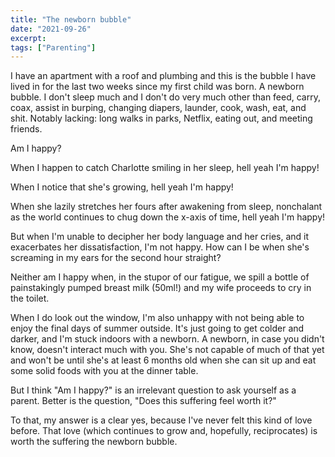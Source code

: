 ```yaml
---
title: "The newborn bubble"
date: "2021-09-26"
excerpt: 
tags: ["Parenting"]
---
```


I have an apartment with a roof and plumbing and this is the bubble I have lived in for the last two weeks since my first child was born. A newborn bubble. I don't sleep much and I don't do very much other than feed, carry, coax, assist in burping, changing diapers, launder, cook, wash, eat, and shit. Notably lacking: long walks in parks, Netflix, eating out, and meeting friends. 

Am I happy? 

When I happen to catch Charlotte smiling in her sleep, hell yeah I'm happy!

When I notice that she's growing, hell yeah I'm happy!

When she lazily stretches her fours after awakening from sleep, nonchalant as the world continues to chug down the x-axis of time, hell yeah I'm happy! 

But when I'm unable to decipher her body language and her cries, and it exacerbates her dissatisfaction, I'm not happy. How can I be when she's screaming in my ears for the second hour straight?

Neither am I happy when, in the stupor of our fatigue, we spill a bottle of painstakingly pumped breast milk (50ml!) and my wife proceeds to cry in the toilet. 

When I do look out the window, I'm also unhappy with not being able to enjoy the final days of summer outside. It's just going to get colder and darker, and I'm stuck indoors with a newborn. A newborn, in case you didn't know, doesn't interact much with you. She's not capable of much of that yet and won't be until she's at least 6 months old when she can sit up and eat some solid foods with you at the dinner table. 

But I think "Am I happy?" is an irrelevant question to ask yourself as a parent. Better is the question, "Does this suffering feel worth it?"

To that, my answer is a clear yes, because I've never felt this kind of love before. That love (which continues to grow and, hopefully, reciprocates) is worth the suffering the newborn bubble.

